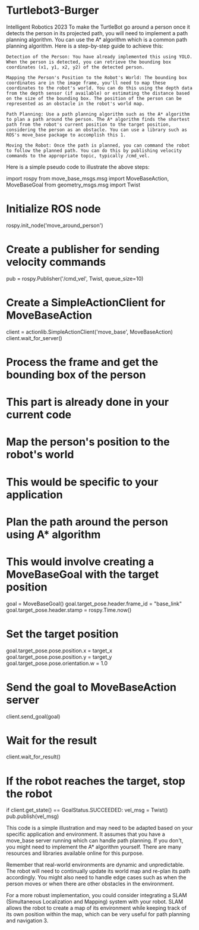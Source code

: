 # Turtlebot3-Burger
Intelligent Robotics 2023
To make the TurtleBot go around a person once it detects the person in its projected path, you will need to implement a path planning algorithm. You can use the A* algorithm which is a common path planning algorithm. Here is a step-by-step guide to achieve this:

    Detection of the Person: You have already implemented this using YOLO. When the person is detected, you can retrieve the bounding box coordinates (x1, y1, x2, y2) of the detected person.

    Mapping the Person's Position to the Robot's World: The bounding box coordinates are in the image frame, you'll need to map these coordinates to the robot's world. You can do this using the depth data from the depth sensor (if available) or estimating the distance based on the size of the bounding box. The position of the person can be represented as an obstacle in the robot's world map.

    Path Planning: Use a path planning algorithm such as the A* algorithm to plan a path around the person. The A* algorithm finds the shortest path from the robot's current position to the target position, considering the person as an obstacle. You can use a library such as ROS's move_base package to accomplish this 1.

    Moving the Robot: Once the path is planned, you can command the robot to follow the planned path. You can do this by publishing velocity commands to the appropriate topic, typically /cmd_vel.

Here is a simple pseudo code to illustrate the above steps:

import rospy
from move_base_msgs.msg import MoveBaseAction, MoveBaseGoal
from geometry_msgs.msg import Twist

# Initialize ROS node
rospy.init_node('move_around_person')

# Create a publisher for sending velocity commands
pub = rospy.Publisher('/cmd_vel', Twist, queue_size=10)

# Create a SimpleActionClient for MoveBaseAction
client = actionlib.SimpleActionClient('move_base', MoveBaseAction)
client.wait_for_server()

# Process the frame and get the bounding box of the person
# This part is already done in your current code

# Map the person's position to the robot's world
# This would be specific to your application

# Plan the path around the person using A* algorithm
# This would involve creating a MoveBaseGoal with the target position
goal = MoveBaseGoal()
goal.target_pose.header.frame_id = "base_link"
goal.target_pose.header.stamp = rospy.Time.now()

# Set the target position
goal.target_pose.pose.position.x = target_x
goal.target_pose.pose.position.y = target_y
goal.target_pose.pose.orientation.w = 1.0

# Send the goal to MoveBaseAction server
client.send_goal(goal)

# Wait for the result
client.wait_for_result()

# If the robot reaches the target, stop the robot
if client.get_state() == GoalStatus.SUCCEEDED:
    vel_msg = Twist()
    pub.publish(vel_msg)

This code is a simple illustration and may need to be adapted based on your specific application and environment. It assumes that you have a move_base server running which can handle path planning. If you don't, you might need to implement the A* algorithm yourself. There are many resources and libraries available online for this purpose.

Remember that real-world environments are dynamic and unpredictable. The robot will need to continually update its world map and re-plan its path accordingly. You might also need to handle edge cases such as when the person moves or when there are other obstacles in the environment.

For a more robust implementation, you could consider integrating a SLAM (Simultaneous Localization and Mapping) system with your robot. SLAM allows the robot to create a map of its environment while keeping track of its own position within the map, which can be very useful for path planning and navigation 3.
